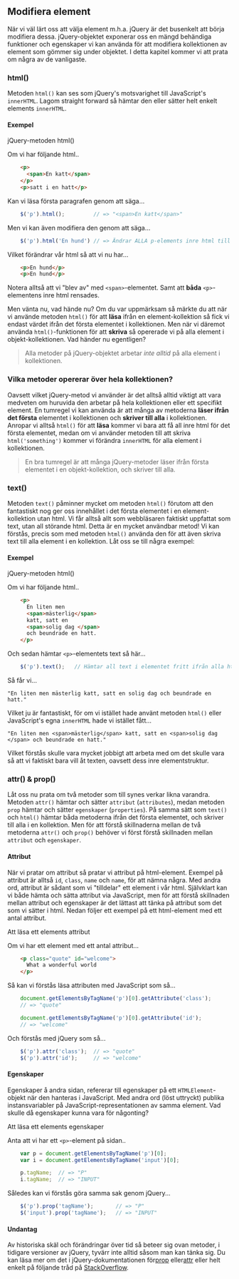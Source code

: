 ## Modifiera element

När vi väl lärt oss att välja element m.h.a. jQuery är det busenkelt att börja modifiera dessa. jQuery-objektet exponerar oss en mängd behändiga funktioner och egenskaper vi kan använda för att modifiera kollektionen av element som gömmer sig under objektet. I detta kapitel kommer vi att prata om några av de vanligaste.

### html()

Metoden `html()` kan ses som jQuery's motsvarighet till JavaScript's `innerHTML`. Lagom straight forward så hämtar den eller sätter helt enkelt elements `innerHTML`.

#### Exempel

jQuery-metoden html()

Om vi har följande html..

```html
    <p>
      <span>En katt</span>
    </p>
    <p>satt i en hatt</p>
```

Kan vi läsa första paragrafen genom att säga...

```javascript
    $('p').html();         // => "<span>En katt</span>"
```

Men vi kan även modifiera den genom att säga...

```javascript
    $('p').html('En hund') // => Ändrar ALLA p-elements inre html till "En hund"
```

Vilket förändrar vår html så att vi nu har...

```html
    <p>En hund</p>
    <p>En hund</p>
```

Notera alltså att vi "blev av" med `<span>`-elementet. Samt att **båda** `<p>`-elementens inre html rensades.

Men vänta nu, vad hände nu? Om du var uppmärksam så märkte du att när vi använde metoden `html()` för att **läsa** ifrån en element-kollektion så fick vi endast värdet ifrån det första elementet i kollektionen. Men när vi däremot använda `html()`-funktionen för att **skriva** så opererade vi på alla element i objekt-kollektionen. Vad händer nu egentligen?

> Alla metoder på jQuery-objektet arbetar _inte alltid_ på alla element i kollektionen.

### Vilka metoder opererar över hela kollektionen?

Oavsett vilket jQuery-metod vi använder är det alltså alltid viktigt att vara medveten om huruvida den arbetar på hela kollektionen eller ett specifikt element. En tumregel vi kan använda är att många av metoderna **läser ifrån det första** elementet i kollektionen och **skriver till alla** i kollektionen. Anropar vi alltså `html()` för att **läsa** kommer vi bara att få all inre html för det första elementet, medan om vi använder metoden till att skriva `html('something')` kommer vi förändra `innerHTML` för alla element i kollektionen.

> En bra tumregel är att många jQuery-metoder läser ifrån första elementet i en objekt-kollektion, och skriver till alla.

### text()

Metoden `text()` påminner mycket om metoden `html()` förutom att den fantastiskt nog ger oss innehållet i det första elementet i en element-kollektion utan html. Vi får alltså allt som webbläsaren faktiskt uppfattat som text, utan all störande html. Detta är en mycket användbar metod! Vi kan förstås, precis som med metoden `html()` använda den för att även skriva text till alla element i en kollektion. Låt oss se till några exempel:

#### Exempel

jQuery-metoden html()

Om vi har följande html..

```html
    <p>
      En liten men
      <span>mästerlig</span>
      katt, satt en
      <span>solig dag </span>
      och beundrade en hatt.
    </p>
```

Och sedan hämtar `<p>`-elementets text så här...

```javascript
    $('p').text();   // Hämtar all text i elementet fritt ifrån alla html-element
```

Så får vi...

    "En liten men mästerlig katt, satt en solig dag och beundrade en hatt."

Vilket ju är fantastiskt, för om vi istället hade använt metoden `html()` eller JavaScript's egna `innerHTML` hade vi istället fått...

    "En liten men <span>mästerlig</span> katt, satt en <span>solig dag </span> och beundrade en hatt."

Vilket förstås skulle vara mycket jobbigt att arbeta med om det skulle vara så att vi faktiskt bara vill åt texten, oavsett dess inre elementstruktur.

### attr() & prop()

Låt oss nu prata om två metoder som till synes verkar likna varandra. Metoden `attr()` hämtar och sätter `attribut` (`attributes`), medan metoden `prop` hämtar och sätter `egenskaper` (`properties`). På samma sätt som `text()` och `html()` hämtar båda metoderna ifrån det första elementet, och skriver till alla i en kollektion. Men för att förstå skillnaderna mellan de två metoderna `attr()` och `prop()` behöver vi först förstå skillnaden mellan `attribut` och `egenskaper`.

#### Attribut

När vi pratar om attribut så pratar vi attribut på html-element. Exempel på attribut är alltså `id`, `class`, `name` och `name`, för att nämna några. Med andra ord, attribut är sådant som vi "tilldelar" ett element i vår html. Självklart kan vi både hämta och sätta attribut via JavaScript, men för att förstå skillnaden mellan attribut och egenskaper är det lättast att tänka på attribut som det som vi sätter i html. Nedan följer ett exempel på ett html-element med ett antal attribut.

Att läsa ett elements attribut

Om vi har ett element med ett antal attribut...

```html
    <p class="quote" id="welcome">
      What a wonderful world
    </p>
```

Så kan vi förstås läsa attributen med JavaScript som så...

```javascript
    document.getElementsByTagName('p')[0].getAttribute('class');
    // => "quote"

    document.getElementsByTagName('p')[0].getAttribute('id');
    // => "welcome"
```

Och förstås med jQuery som så...

```javascript
    $('p').attr('class');  // => "quote"
    $('p').attr('id');     // => "welcome"
```

#### Egenskaper

Egenskaper å andra sidan, refererar till egenskaper på ett `HTMLElement`-objekt när den hanteras i JavaScript. Med andra ord (löst uttryckt) publika instansvariabler på JavaScript-representationen av samma element. Vad skulle då egenskaper kunna vara för någonting?

Att läsa ett elements egenskaper

Anta att vi har ett `<p>`-element på sidan..

```javascript
    var p = document.getElementsByTagName('p')[0];
    var i = document.getElementsByTagName('input')[0];

    p.tagName;  // => "P"
    i.tagName;  // => "INPUT"
```

Således kan vi förstås göra samma sak genom jQuery...

```javascript
    $('p').prop('tagName');       // => "P"
    $('input').prop('tagName');   // => "INPUT"
```

#### Undantag

Av historiska skäl och förändringar över tid så beteer sig ovan metoder, i tidigare versioner av jQuery, tyvärr inte alltid såsom man kan tänka sig. Du kan läsa mer om det i jQuery-dokumentationen för[prop][0] eller[attr][1] eller helt enkelt på följande tråd på [StackOverflow][2].

[0]: http://api.jquery.com/prop/
[1]: http://api.jquery.com/attr/
[2]: http://stackoverflow.com/questions/5874652/prop-vs-attr
